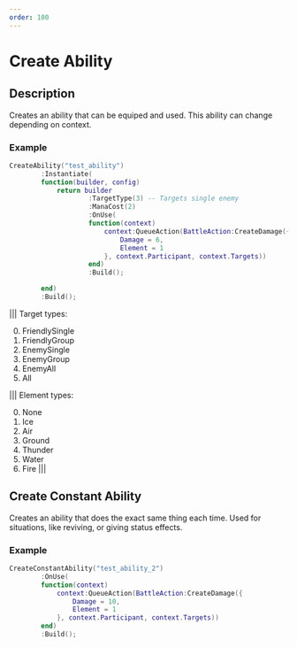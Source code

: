```yaml
---
order: 100
---
```


# Create Ability

## Description
Creates an ability that can be equiped and used. This ability can change depending on context.

### Example
```lua
CreateAbility("test_ability")
        :Instantiate(
        function(builder, config)
            return builder
                    :TargetType(3) -- Targets single enemy
                    :ManaCost(2)
                    :OnUse(
                    function(context)
                        context:QueueAction(BattleAction:CreateDamage({
                            Damage = 6,
                            Element = 1
                        }, context.Participant, context.Targets))
                    end)
                    :Build();

        end)
        :Build();
```

||| Target types:

0. FriendlySingle
1. FriendlyGroup
1. EnemySingle
1. EnemyGroup
1. EnemyAll
1. All

||| Element types:

0. None
1. Ice
1. Air
1. Ground
1. Thunder
1. Water
1. Fire
|||

## Create Constant Ability
Creates an ability that does the exact same thing each time. Used for situations, like reviving, or giving status effects.

### Example
```lua
CreateConstantAbility("test_ability_2")
        :OnUse(
        function(context)
            context:QueueAction(BattleAction:CreateDamage({
                Damage = 10,
                Element = 1
            }, context.Participant, context.Targets))
        end)
        :Build();
```